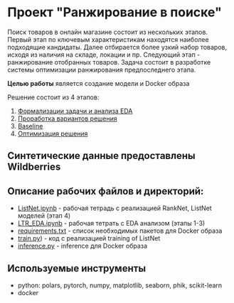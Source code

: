 # Проект "Ранжирование в поиске"

Поиск товаров в онлайн магазине состоит из нескольких этапов. Первый этап по ключевым характеристикам находятся наиболее подходящие кандидаты. Далее отбирается более узкий набор товаров, исходя из наличия на складе, локации и пр. Следующий этап - ранжирование отобранных товаров. Задача состоит в разработке системы оптимизации ранжирования предпоследнего этапа.

**Целью работы** является создание модели и Docker образа

Решение состоит из 4 этапов:

1. [Формализации задачи и анализа EDA](#step1)
2. [Проработка вариантов решения](#step2)
3. [Baseline](#step3)
4. [Оптимизация решения](#step4)

## Синтетические данные предоставлены Wildberries

## Описание рабочих файлов и директорий:
- [ListNet.ipynb](https://github.com/leonafan1942/MARKETPLACE_LTR/blob/main/ListNet.ipynb) - рабочая тетрадь с реализацией RankNet, ListNet моделей (этап 4)
- [LTR_EDA.ipynb](https://github.com/leonafan1942/MARKETPLACE_LTR/blob/main/LTR_EDA.ipynb) - рабочая тетрать с EDA анализом (этапы 1-3)
- [requirements.txt](https://github.com/leonafan1942/MARKETPLACE_LTR/blob/main/requirements.txt) - список необходимых пакетов для Docker образа
- [train.py](https://github.com/leonafan1942/MARKETPLACE_LTR/blob/main/train.py)) - код с реализацией training of ListNet
- [inference.py](https://github.com/leonafan1942/MARKETPLACE_LTR/blob/main/inference.py) - inference для Docker образа

## Используемые инструменты
- python: polars, pytorch, numpy, matplotlib, seaborn, phik, scikit-learn
- docker



